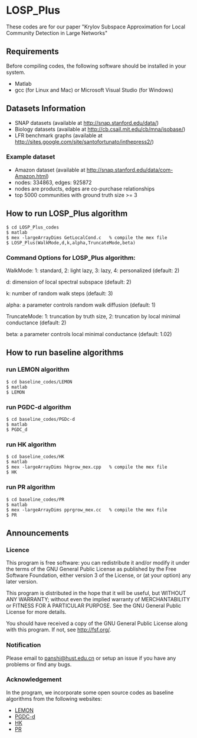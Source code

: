 # LOSP_Plus
These codes are for our paper "Krylov Subspace Approximation for Local Community Detection in Large Networks"
## Requirements
Before compiling codes, the following software should be installed in your system.
- Matlab
- gcc (for Linux and Mac) or Microsoft Visual Studio (for Windows)
## Datasets Information
- SNAP datasets (available at http://snap.stanford.edu/data/)
- Biology datasets (available at http://cb.csail.mit.edu/cb/mna/isobase/) 
- LFR benchmark graphs (available at http://sites.google.com/site/santofortunato/inthepress2/)
### Example dataset
- Amazon dataset (available at http://snap.stanford.edu/data/com-Amazon.html)
- nodes: 334863, edges: 925872 
- nodes are products, edges are co-purchase relationships
- top 5000 communities with ground truth size >= 3
## How to run LOSP_Plus algorithm
```
$ cd LOSP_Plus_codes
$ matlab 
$ mex -largeArrayDims GetLocalCond.c   % compile the mex file 
$ LOSP_Plus(WalkMode,d,k,alpha,TruncateMode,beta) 
```
### Command Options for LOSP_Plus algorithm:

WalkMode: 1: standard, 2: light lazy, 3: lazy, 4: personalized (default: 2)

d: dimension of local spectral subspace (default: 2)

k: number of random walk steps (default: 3)

alpha: a parameter controls random walk diffusion (default: 1)

TruncateMode: 1: truncation by truth size, 2: truncation by local minimal conductance (default: 2)

beta: a parameter controls local minimal conductance (default: 1.02)
## How to run baseline algorithms
### run LEMON algorithm
```
$ cd baseline_codes/LEMON
$ matlab 
$ LEMON
```
### run PGDC-d algorithm
```
$ cd baseline_codes/PGDc-d
$ matlab
$ PGDC_d
```
### run HK algorithm
```
$ cd baseline_codes/HK
$ matlab 
$ mex -largeArrayDims hkgrow_mex.cpp   % compile the mex file 
$ HK
```
### run PR algorithm
```
$ cd baseline_codes/PR
$ matlab 
$ mex -largeArrayDims pprgrow_mex.cc   % compile the mex file 
$ PR
```
## Announcements
### Licence
This program is free software: you can redistribute it and/or modify it under the terms of the GNU General Public License as published by the Free Software Foundation, either version 3 of the License, or (at your option) any later version.

This program is distributed in the hope that it will be useful, but WITHOUT ANY WARRANTY; without even the implied warranty of MERCHANTABILITY or FITNESS FOR A PARTICULAR PURPOSE. See the GNU General Public License for more details.

You should have received a copy of the GNU General Public License along with this program. If not, see http://fsf.org/.
### Notification
Please email to panshi@hust.edu.cn or setup an issue if you have any problems or find any bugs.
### Acknowledgement
In the program, we incorporate some open source codes as baseline algorithms from the following websites:
- [LEMON](https://github.com/yixuanli/lemon)
- [PGDC-d](http://cs.ru.nl/~tvanlaarhoven/conductance2016/)
- [HK](https://github.com/kkloste/hkgrow)
- [PR](https://www.cs.purdue.edu/homes/dgleich/codes/neighborhoods/)
